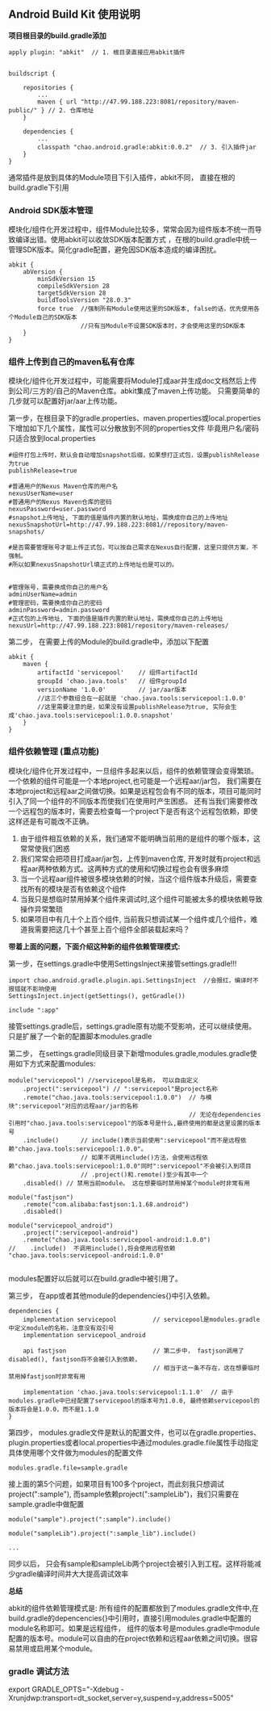 ## Android Build Kit 使用说明

**项目根目录的build.gradle添加**


```
apply plugin: "abkit"  // 1. 根目录直接应用abkit插件


buildscript {

    repositories {
        ...
        maven { url "http://47.99.188.223:8081/repository/maven-public/" } // 2. 仓库地址
    }
    
    dependencies {
        ...
        classpath "chao.android.gradle:abkit:0.0.2"  // 3. 引入插件jar
    }
}
```

通常插件是放到具体的Module项目下引入插件，abkit不同， 直接在根的build.gradle下引用


### Android SDK版本管理

模块化/组件化开发过程中，组件Module比较多，常常会因为组件版本不统一而导致编译出错。使用abkit可以收敛SDK版本配置方式
，在根的build.gradle中统一管理SDK版本。简化gradle配置，避免因SDK版本造成的编译困扰。

```
abkit {
    abVersion {
        minSdkVersion 15
        compileSdkVersion 28
        targetSdkVersion 28
        buildToolsVersion "28.0.3"
        force true  //强制所有Module使用这里的SDK版本, false的话，优先使用各个Module自己的SDK版本
                    //只有当Module不设置SDK版本时，才会使用这里的SDK版本
    }
}
```



### 组件上传到自己的maven私有仓库

模块化/组件化开发过程中，可能需要将Module打成aar并生成doc文档然后上传到公司/三方的/自己的Maven仓库。abkit集成了maven上传功能。
只需要简单的几步就可以配置好jar/aar上传功能。

第一步，在根目录下的gradle.properties、maven.properties或local.properties下增加如下几个属性，属性可以分散放到不同的properties文件
毕竟用户名/密码只适合放到local.properties

```
#组件打包上传时，默认会自动增加snapshot后缀，如果想打正式包，设置publishRelease为true
publishRelease=true

#普通用户的Nexus Maven仓库的用户名
nexusUserName=user
#普通用户的Nexus Maven仓库的密码
nexusPassword=user.password
#snapshot上传地址, 下面的值是插件内置的默认地址，需换成你自己的上传地址
nexusSnapshotUrl=http://47.99.188.223:8081//repository/maven-snapshots/

#是否需要管理账号才能上传正式包，可以按自己需求在Nexus自行配置，这里只提供方案，不强制。
#所以如果nexusSnapshotUrl填正式的上传地址也是可以的。


#管理账号，需要换成你自己的用户名 
adminUserName=admin
#管理密码，需要换成你自己的密码
adminPassword=admin.password 
#正式包的上传地址, 下面的值是插件内置的默认地址，需换成你自己的上传地址
nexusUrl=http://47.99.188.223:8081/repository/maven-releases/

```

第二步， 在需要上传的Module的build.gradle中，添加以下配置
```
abkit {
    maven {
        artifactId 'servicepool'    // 组件artifactId
        groupId 'chao.java.tools'   // 组件groupId
        versionName '1.0.0'         // jar/aar版本
        //这三个参数组合在一起就是 'chao.java.tools:servicepool:1.0.0'
        //这里需要注意的是，如果没有设置publishRelease为true, 实际会生成'chao.java.tools:servicepool:1.0.0.snapshot'
    }
}
```



### 组件依赖管理 (重点功能)

模块化/组件化开发过程中，一旦组件多起来以后，组件的依赖管理会变得繁琐。一个依赖的组件可能是一个本地project,也可能是一个远程aar/jar包，
我们需要在本地project和远程aar之间做切换。如果是远程包会有不同的版本，项目可能同时引入了同一个组件的不同版本而使我们在使用时产生困惑。
还有当我们需要修改一个远程包的版本时，需要去检查每一个project下是否有这个远程包依赖，即使这样还是有可能改不正确。

1. 由于组件相互依赖的关系，我们通常不能明确当前用的是组件的哪个版本，这常常使我们困惑
2. 我们常常会把项目打成aar/jar包，上传到maven仓库,
   开发时就有project和远程aar两种依赖方式。这两种方式的使用和切换过程也会有很多麻烦
3. 当一个远程aar组件被很多模块依赖的时候，当这个组件版本升级后，需要查找所有的模块是否有依赖这个组件
4. 当我只是想临时禁用掉某个组件来调试时,这个组件可能被太多的模块依赖导致操作异常繁琐
5. 如果项目中有几十个上百个组件,
   当前我只想调试某一个组件或几个组件，难道我需要把这几十个甚至上百个组件全部装载起来吗？

**带着上面的问题，下面介绍这种新的组件依赖管理模式:**

第一步，在settings.gradle中使用SettingsInject来接管settings.gradle!!!

```
import chao.android.gradle.plugin.api.SettingsInject  //会报红，编译时不报错就不影响使用
SettingsInject.inject(getSettings(), getGradle())

include ":app"

```

接管settings.gradle后，settings.gradle原有功能不受影响，还可以继续使用。只是扩展了一个新的配置脚本modules.gradle

第二步，
在settings.gradle同级目录下新增modules.gradle,modules.gradle使用如下方式来配置modules:

```
module("servicepool") //servicepool是名称， 可以自由定义
    .project(":servicepool") // ":servicepool"是project名称
    .remote("chao.java.tools:servicepool:1.0.0")  // 与模块":servicepool"对应的远程aar/jar的名称
                                                  // 无论在dependencies引用时"chao.java.tools:servicepool"的版本号是什么,最终使用的都是这里设置的版本号
    .include()      // include()表示当前使用":servicepool"而不是远程依赖"chao.java.tools:servicepool:1.0.0"。
                    // 如果不调用include()方法，会使用远程依赖"chao.java.tools:servicepool:1.0.0"同时":servicepool"不会被引入到项目
                    // .project()和.remote()至少有其中一个
    .disabled() // 禁用当前module。 这在想要临时禁用掉某个module时非常有用 

module("fastjson")
    .remote("com.alibaba:fastjson:1.1.68.android")
    .disabled()

module("servicepool_android")
    .project(":servicepool-android")
    .remote("chao.java.tools:servicepool-android:1.0.0")
//    .include()  不调用include(),将会使用远程依赖 "chao.java.tools:servicepool-android:1.0.0"
    
```

modules配置好以后就可以在build.gradle中被引用了。 

第三步， 在app或者其他module的dependencies{}中引入依赖。

```
dependencies {
    implementation servicepool          // servicepool是modules.gradle中定义module的名称，注意没有双引号
    implementation servicepool_android  
    
    api fastjson                        // 第二步中， fastjson调用了disabled(), fastjson将不会被引入到依赖，
                                        // 相当于这一条不存在，这在想要临时禁用掉fastjson时非常有用
                                        
    implementation 'chao.java.tools:servicepool:1.1.0'  // 由于modules.gradle中已经配置了servicepool的版本号为1.0.0, 最终依赖servicepool的版本将会是1.0.0，而不是1.1.0
}
```

第四步，
modules.gradle文件是默认的配置文件，也可以在gradle.properties、plugin.properties或者local.properties中通过modules.gradle.file属性手动指定具体使用哪个文件做为modules的配置文件

```
modules.gradle.file=sample.gradle
```
接上面的第5个问题，如果项目有100多个project，而此刻我只想调试project(":sample"),
而sample依赖project(":sampleLib")，我们只需要在sample.gradle中做配置

```
module("sample").project(":sample").include()

module("sampleLib").project(":sample_lib").include()

...
```

同步以后，
只会有sample和sampleLib两个project会被引入到工程。这样将能减少gradle编译时间并大大提高调试效率

**总结**

abkit的组件依赖管理模式是:
所有组件的配置都放到了modules.gradle文件中,在build.gradle的depencencies{}中引用时，直接引用modules.gradle中配置的module名称即可。如果是远程组件，
组件的版本号是modules.gradle中module配置的版本号。module可以自由的在project依赖和远程aar依赖之间切换。很容易禁用或启用某个module。



### gradle 调试方法

export GRADLE_OPTS="-Xdebug -Xrunjdwp:transport=dt_socket,server=y,suspend=y,address=5005"

